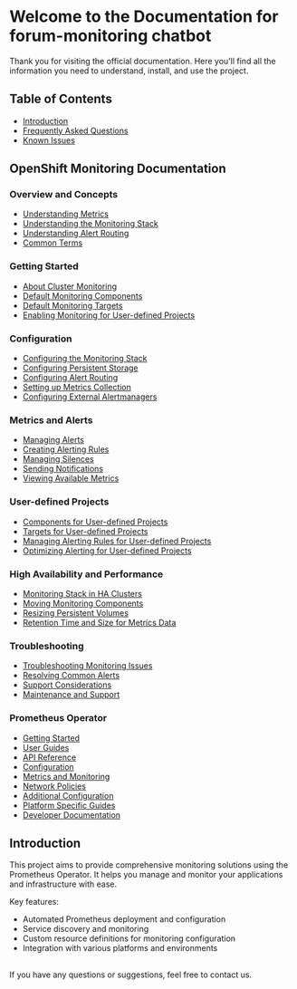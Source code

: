 # Welcome to the Documentation for forum-monitoring chatbot

Thank you for visiting the official documentation. Here you'll find all the information you need to understand, install, and use the project.

## Table of Contents

- [Introduction](#introduction)
- [Frequently Asked Questions](faq.md)
- [Known Issues](known_issues.md)

## OpenShift Monitoring Documentation

### Overview and Concepts
- [Understanding Metrics](openshift-md/monitoring-understanding-metrics.md)
- [Understanding the Monitoring Stack](openshift-md/monitoring-understanding-the-monitoring-stack.md)
- [Understanding Alert Routing](openshift-md/monitoring-understanding-alert-routing-for-user-defined-projects.md)
- [Common Terms](openshift-md/monitoring-common-terms.md)

### Getting Started
- [About Cluster Monitoring](openshift-md/monitoring-about-cluster-monitoring.md)
- [Default Monitoring Components](openshift-md/monitoring-default-monitoring-components.md)
- [Default Monitoring Targets](openshift-md/monitoring-default-monitoring-targets.md)
- [Enabling Monitoring for User-defined Projects](openshift-md/monitoring-enabling-monitoring-for-user-defined-projects.md)

### Configuration
- [Configuring the Monitoring Stack](openshift-md/monitoring-configuring-the-monitoring-stack.md)
- [Configuring Persistent Storage](openshift-md/monitoring-configuring-persistent-storage.md)
- [Configuring Alert Routing](openshift-md/monitoring-configuring-alert-routing-for-user-defined-projects.md)
- [Setting up Metrics Collection](openshift-md/monitoring-setting-up-metrics-collection-for-user-defined-projects.md)
- [Configuring External Alertmanagers](openshift-md/monitoring-configuring-external-alertmanagers.md)

### Metrics and Alerts
- [Managing Alerts](openshift-md/monitoring-about-managing-alerts.md)
- [Creating Alerting Rules](openshift-md/monitoring-creating-alerting-rules.md)
- [Managing Silences](openshift-md/monitoring-managing-silences.md)
- [Sending Notifications](openshift-md/monitoring-sending-notifications-to-external-systems.md)
- [Viewing Available Metrics](openshift-md/monitoring-viewing-a-list-of-available-metrics.md)

### User-defined Projects
- [Components for User-defined Projects](openshift-md/monitoring-components-for-monitoring-user-defined-projects.md)
- [Targets for User-defined Projects](openshift-md/monitoring-targets-for-user-defined-projects.md)
- [Managing Alerting Rules for User-defined Projects](openshift-md/monitoring-managing-alerting-rules-for-user-defined-projects.md)
- [Optimizing Alerting for User-defined Projects](openshift-md/monitoring-optimizing-alerting-for-user-defined-projects.md)

### High Availability and Performance
- [Monitoring Stack in HA Clusters](openshift-md/monitoring-monitoring-stack-in-ha-clusters.md)
- [Moving Monitoring Components](openshift-md/monitoring-moving-monitoring-components-to-different-nodes.md)
- [Resizing Persistent Volumes](openshift-md/monitoring-resizing-a-persistent-volume.md)
- [Retention Time and Size for Metrics Data](openshift-md/monitoring-retention-time-and-size-for-prometheus-metrics-data.md)

### Troubleshooting
- [Troubleshooting Monitoring Issues](openshift-md/monitoring-investigating-why-user-defined-metrics-are-unavailable.md)
- [Resolving Common Alerts](openshift-md/monitoring-resolving-the-alertmanagerreceiversnotconfigured-alert.md)
- [Support Considerations](openshift-md/monitoring-support-considerations.md)
- [Maintenance and Support](openshift-md/monitoring-maintenance-and-support.md)

### Prometheus Operator
- [Getting Started](prometheus-operator/getting-started/)
- [User Guides](prometheus-operator/user-guides/)
- [API Reference](prometheus-operator/api-reference/)
- [Configuration](prometheus-operator/custom-configuration.md)
- [Metrics and Monitoring](prometheus-operator/exposing-metrics.md)
- [Network Policies](prometheus-operator/network-policies.md)
- [Additional Configuration](prometheus-operator/additional-scrape-config.md)
- [Platform Specific Guides](prometheus-operator/platform/)
- [Developer Documentation](prometheus-operator/developer/)
## 

## Introduction

This project aims to provide comprehensive monitoring solutions using the Prometheus Operator. It helps you manage and monitor your applications and infrastructure with ease.

Key features:
- Automated Prometheus deployment and configuration
- Service discovery and monitoring
- Custom resource definitions for monitoring configuration
- Integration with various platforms and environments
## 

If you have any questions or suggestions, feel free to contact us.
